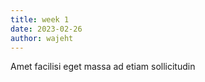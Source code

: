 ```yaml
---
title: week 1
date: 2023-02-26
author: wajeht
---
```


Amet facilisi eget massa ad etiam sollicitudin
